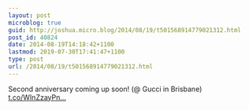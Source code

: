 ```yaml
---
layout: post
microblog: true
guid: http://joshua.micro.blog/2014/08/19/t501568914779021312.html
post_id: 40824
date: 2014-08-19T14:18:42+1100
lastmod: 2019-07-30T17:41:47+1100
type: post
url: /2014/08/19/t501568914779021312.html
---
```

Second anniversary coming up soon! (@ Gucci in Brisbane) [t.co/WInZzayPn...](https://t.co/WInZzayPnG)
